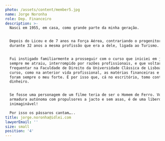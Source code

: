 ```yaml
---
photo: /assets/content/member5.jpg
name: Jorge Noronha
role: Dep. Financeiro
description: >-
  Nasci em 1955, em casa, como grande parte da minha geração.


  Depois do Liceu e de 7 anos na Força Aérea, contrariando o progenitor, segui
  durante 32 anos a mesma profissão que era a dele, ligada ao Turismo.


  Fui instigado familiarmente a prosseguir com o curso que iniciei em jovem e
  sempre me atraiu, interrompido por razões profissionais, e que voltaria a
  frequentar na Faculdade de Direito da Universidade Clássica de Lisboa. No
  curso, como na anterior vida profissional, as matérias financeiras e fiscais
  foram sempre o meu forte. É por isso que, cá no escritório, tomo conta do
  dinheiro.


  Se fosse uma personagem de um filme teria de ser o Homem de Ferro. Voar numa
  armadura autónoma com propulsores a jacto e sem asas, é de uma liberdade
  inimaginável!

  Por isso os pássaros cantam…..
title: jorge.noronha@idlei.com
lawyerEmail: ''
size: small
position: '4'
---
```

